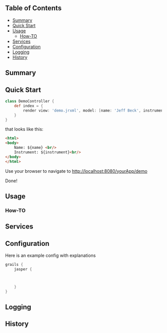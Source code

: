 ## Table of Contents
<!-- this is using the Sublime MarkdownTOC plugin to auto update it -->
<!-- MarkdownTOC autolink="true" bracket="round" depth="3" style="unordered" indent="  " autoanchor="false" -->

- [Summary](#summary)
- [Quick Start](#quick-start)
- [Usage](#usage)
  - [How-TO](#how-to)
- [Services](#services)
- [Configuration](#configuration)
- [Logging](#logging)
- [History](#history)

<!-- /MarkdownTOC -->

## Summary


## Quick Start

```groovy
class DemoController {
	def index = {
		render view: 'demo.jrxml', model: [name: 'Jeff Beck', instrument: 'Guitar']
	}
}
```
that looks like this:

```html
<html>
<body>
	Name: ${name} <br/>
	Instrument: ${instrument}<br/>
</body>
</html>
```

Use your browser to navigate to [http://localhost:8080/yourApp/demo]()

Done!

## Usage

### How-TO

## Services


## Configuration

Here is an example config with explanations

```groovy
grails {
    jasper {



    }
}
```

## Logging



## History

  
  
  
  
  
  